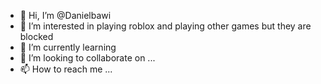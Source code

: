 - 👋 Hi, I’m @Danielbawi
- 👀 I’m interested in playing roblox and playing other games but they are blocked 
- 🌱 I’m currently learning 
- 💞️ I’m looking to collaborate on ...
- 📫 How to reach me ...

<!---
Danielbawi/Danielbawi is a ✨ special ✨ repository because its `README.md` (this file) appears on your GitHub profile.
You can click the Preview link to take a look at your changes.
--->
